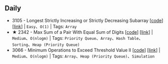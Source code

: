 ## Daily

- 3105 - Longest Strictly Increasing or Strictly Decreasing Subarray [[code](./code/3105.%20Longest%20Strictly%20Increasing%20or%20Strictly%20Decreasing%20Subarray.py)] [[link](https://leetcode.com/problems/longest-strictly-increasing-or-strictly-decreasing-subarray)] | `Easy`、`O(1)` | Tags: `Array`
- ★ 2342 - Max Sum of a Pair With Equal Sum of Digits [[code](./code/2342-3.%20Max%20Sum%20of%20a%20Pair%20With%20Equal%20Sum%20of%20Digits.py)] [[link](https://leetcode.com/problems/max-sum-of-a-pair-with-equal-sum-of-digits/)] | `Medium`、`O(nlogm)` | Tags: `Priority Queue`、`Array`、`Hash Table`、`Sorting`、`Heap (Priority Queue)`
- 3066 - Minimum Operations to Exceed Threshold Value II  [[code](./code/)] [[link](https://leetcode.com/problems/minimum-operations-to-exceed-threshold-value-ii)] | `Medium`、`O(nlogm)` | Tags: `Array`、`Heap (Priority Queue)`、`Simulation`
